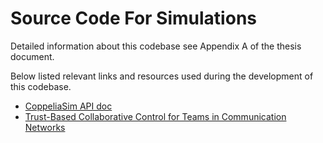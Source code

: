 # Source Code For Simulations

Detailed information about this codebase see Appendix A of the thesis document.

Below listed relevant links and resources used during the development of this codebase.

- [CoppeliaSim API doc](https://manual.coppeliarobotics.com/en/apiFunctions.htm)
- [Trust-Based Collaborative Control for Teams in Communication Networks](https://doi.org/10.1007/978-3-642-04227-0_11)
